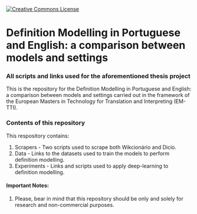 [<img alt="Creative Commons License" style="border-width:0" src="https://i.creativecommons.org/l/by-nc-sa/4.0/88x31.png" />](http://creativecommons.org/licenses/by-nc-sa/4.0/)

# Definition Modelling in Portuguese and English: a comparison between models and settings
### All scripts and links used for the aforementioned thesis project

This is the repository for the Definition Modelling in Portuguese and English: a comparison between models and settings carried out in the framework of the European Masters in Technology for Translation and Interpreting (EM-TTI).

### Contents of this repository

This respository contains:
1) Scrapers - Two scripts used to scrape both Wikcionário and Dicio.
2) Data - Links to the datasets used to train the models to perform definition modelling.
3) Experiments - Links and scripts used to apply deep-learning to definition modelling.


#### Important Notes:

1) Please, bear in mind that this repository should be only and solely for research and non-commercial purposes.

